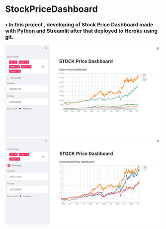 # StockPriceDashboard

### • In this project , developing of  Stock Price Dashboard made with Python and Streamlit after that deployed to Heroku using git.

<img width="1440" alt="dashboard1" src="https://github.com/UGURSELIMOZEN/StockPriceDashboard/blob/main/dashboard1.JPG">
<img width="1440" alt="dashboard2" src="https://github.com/UGURSELIMOZEN/StockPriceDashboard/blob/main/dashboard2.JPG">
